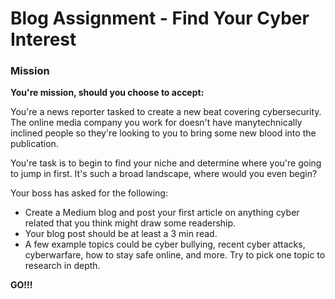 # Blog Assignment - Find Your Cyber Interest

### Mission<br>
**You're mission, should you choose to accept:**

You're a news reporter tasked to create a new beat covering cybersecurity. The online media company you work for doesn't have manytechnically inclined people so they're looking to you to bring some new blood into the publication.

You're task is to begin to find your niche and determine where you're going to jump in first. It's such a broad landscape, where would you even begin?

Your boss has asked for the following:

- Create a Medium blog and post your first article on anything cyber related that you think might draw some readership.
- Your blog post should be at least a 3 min read.
- A few example topics could be cyber bullying, recent cyber attacks, cyberwarfare, how to stay safe online, and more. Try to pick one topic to research in depth.

**GO!!!**
